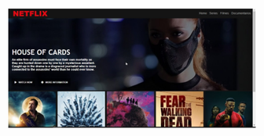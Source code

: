 <p align="center">
  <img src="https://raw.githubusercontent.com/matheusosp/Netflix-Clone/main/Netflix%20Clone.jpg">
</p>
